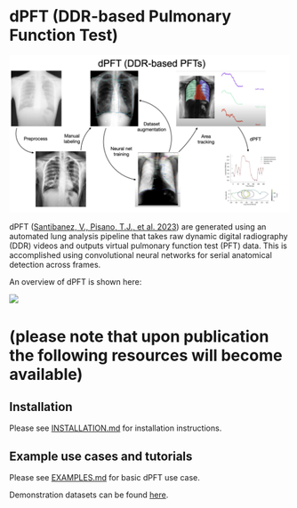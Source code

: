 # dPFT (DDR-based Pulmonary Function Test)

![plot](./static/dPFT_pipeline.png)

dPFT ([Santibanez, V., Pisano, T.J., et al. 2023](https:....)) are generated using an automated lung analysis pipeline that takes raw dynamic digital radiography (DDR) videos and outputs virtual pulmonary function test (PFT) data. This is accomplished using convolutional neural networks for serial anatomical detection across frames.

An overview of dPFT is shown here:

![](./static/dPFT_pipeline.gif)


# (please note that upon publication the following resources will become available)

## Installation
Please see [INSTALLATION.md](INSTALLATION.md) for installation instructions.

## Example use cases and tutorials
Please see [EXAMPLES.md](EXAMPLES.md) for basic dPFT use case.

Demonstration datasets can be found [here](https:....).
